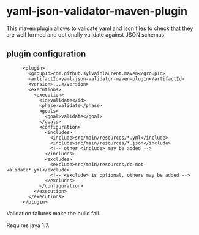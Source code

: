 # yaml-json-validator-maven-plugin

This maven plugin allows to validate yaml and json files to check that they are well formed and optionally validate against JSON schemas.

## plugin configuration

```
      <plugin>
        <groupId>com.github.sylvainlaurent.maven</groupId>
        <artifactId>yaml-json-validator-maven-plugin</artifactId>
        <version>...</version>
        <executions>
          <execution>
            <id>validate</id>
            <phase>validate</phase>
            <goals>
              <goal>validate</goal>
            </goals>
            <configuration>
              <includes>
                <include>src/main/resources/*.yml</include>
                <include>src/main/resources/*.json</include>
                <!-- other <include> may be added -->
              </includes>
              <excludes>
                <exclude>src/main/resources/do-not-validate*.yml</exclude>
                <!-- <exclude> is optional, others may be added -->
              </excludes>
            </configuration>
          </execution>
        </executions>
      </plugin>
```

Validation failures make the build fail.

Requires java 1.7.
